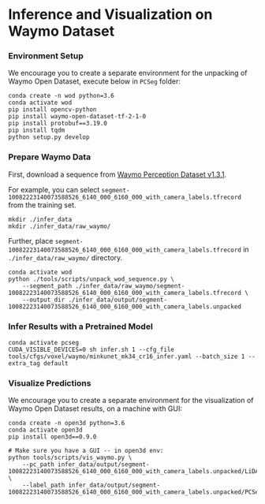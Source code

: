 # Inference and Visualization on Waymo Dataset

### Environment Setup

We encourage you to create a separate environment for the unpacking of Waymo Open Dataset, execute below in `PCSeg` folder:
```
conda create -n wod python=3.6
conda activate wod
pip install opencv-python
pip install waymo-open-dataset-tf-2-1-0
pip install protobuf==3.19.0
pip install tqdm
python setup.py develop
```

### Prepare Waymo Data

First, download a sequence from [Waymo Perception Dataset v1.3.1](https://waymo.com/intl/en_us/open/download/).

For example, you can select `segment-10082223140073588526_6140_000_6160_000_with_camera_labels.tfrecord` from the training set.

```
mkdir ./infer_data
mkdir ./infer_data/raw_waymo/
```

Further, place `segment-10082223140073588526_6140_000_6160_000_with_camera_labels.tfrecord` in `./infer_data/raw_waymo/` directory. 

```
conda activate wod
python ./tools/scripts/unpack_wod_sequence.py \
    --segment_path ./infer_data/raw_waymo/segment-10082223140073588526_6140_000_6160_000_with_camera_labels.tfrecord \
    --output_dir ./infer_data/output/segment-10082223140073588526_6140_000_6160_000_with_camera_labels.unpacked
```

### Infer Results with a Pretrained Model

```
conda activate pcseg
CUDA_VISIBLE_DEVICES=0 sh infer.sh 1 --cfg_file tools/cfgs/voxel/waymo/minkunet_mk34_cr16_infer.yaml --batch_size 1 --extra_tag default
```

### Visualize Predictions

We encourage you to create a separate environment for the visualization of Waymo Open Dataset results, on a machine with GUI:

```
conda create -n open3d python=3.6
conda activate open3d
pip install open3d==0.9.0
```

```
# Make sure you have a GUI -- in open3d env:
python tools/scripts/vis_waymo.py \
    --pc_path infer_data/output/segment-10082223140073588526_6140_000_6160_000_with_camera_labels.unpacked/LiDAR/0000000100.npy \
    --label_path infer_data/output/segment-10082223140073588526_6140_000_6160_000_with_camera_labels.unpacked/PCSeg/0000000100.npy
```
